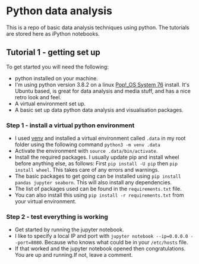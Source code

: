 # Python data analysis

This is a repo of basic data analysis techniques using python. The tutorials are stored here as iPython notebooks.

## Tutorial 1 - getting set up

To get started you will need the following:
- python installed on your machine.
- I'm using python version 3.8.2 on a linux [Pop!_OS System 76](https://pop.system76.com/) install. It's Ubuntu based, is great for data analysis and media stuff, and has a nice retro look and feel.
- A virtual environment set up.
- A basic set up data python data analysis and visualisation packages.


### Step 1 - install a virtual python environment
- I used [venv](https://docs.python.org/3/library/venv.html) and installed a virtual environment called `.data` in my root folder using the following command `python3 -m venv .data`
- Activate the environment with `source .data/bin/activate`.
- Install the required packages. I usually update pip and install wheel before anything else, as follows: First `pip install -U pip` then `pip install wheel`. This takes care of any errors and warnings.
- The basic packages to get going can be installed using `pip install pandas jupyter seaborn`. This will also install any dependencies.
- The list of packages used can be found in the `requirements.txt` file.
- You can also install this using `pip install -r requirements.txt` from your virtual environment.

### Step 2 - test everything is working
- Get started by running the jupyter notebook.
- I like to specify a local IP and port with `jupyter notebook --ip=0.0.0.0 --port=8080`. Because who knows what could be in your `/etc/hosts` file.
- If that worked and the jupyter notebook opened then congratulations. You are up and running.If not, leave a comment.

